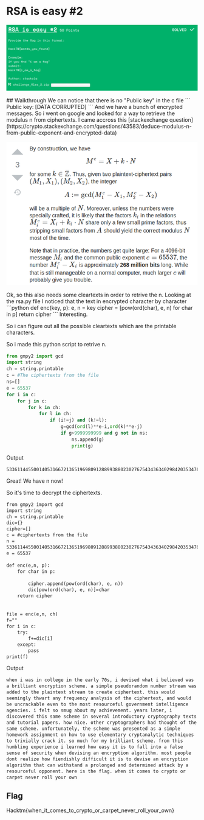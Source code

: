 # RSA is easy #2
<p align="center">
<img src="images/rsa.png"/>
</p>
## Walkthrough
We can notice that there is no "Public key" in the c file 
```
Public key:
[DATA CORRUPTED]
```
And we have a bunch of encrypted messages. So i went on google and looked for a way to retrieve the modulus n from ciphertexts.
I came accross this [stackexchange question](https://crypto.stackexchange.com/questions/43583/deduce-modulus-n-from-public-exponent-and-encrypted-data)
<p align="center">
<img src="images/t.png"/>
</p>
Ok, so this also needs some cleartexts in order to retrive the n. Looking at the rsa.py file I noticed that the text in encrypted character by character 
```python
def enc(key, p):
    e, n = key
    cipher = [pow(ord(char), e, n) for char in p]
    return cipher
```
Interesting.

So i can figure out all the possible cleartexts which are the printable characters.

So i made this python script to retrive n.
```python
from gmpy2 import gcd
import string
ch = string.printable
c = #The ciphertexts from the file
ns=[]
e = 65537
for i in c:
	for j in c:
		for k in ch:
			for l in ch:
				if (i!=j) and (k!=l):
					g=gcd(ord(l)**e-i,ord(k)**e-j)
					if g>9999999999 and g not in ns:
						ns.append(g)
						print(g)
```
Output 
```
53361144550014053166721365196980912889938802302767543436340298420353476899874610747222379321544658210212273658744624182437888528301817525619324262586755752560722184172889301780332276353612167586294259101340749155939404015704537471927068307582449663907783314406726655255040519664154112497941090624585931831047
```
Great! We have n now!

So it's time to decrypt the ciphertexts.

```
from gmpy2 import gcd
import string
ch = string.printable
dic={}
cipher=[]
c = #ciphertexts from the file
n = 53361144550014053166721365196980912889938802302767543436340298420353476899874610747222379321544658210212273658744624182437888528301817525619324262586755752560722184172889301780332276353612167586294259101340749155939404015704537471927068307582449663907783314406726655255040519664154112497941090624585931831047
e = 65537

def enc(e,n, p):
    for char in p:

    	cipher.append(pow(ord(char), e, n))
    	dic[pow(ord(char), e, n)]=char
    return cipher


file = enc(e,n, ch)
f=""
for i in c:
	try:
		f+=dic[i]
	except:
		pass
print(f)
```
Output
```
when i was in college in the early 70s, i devised what i believed was a brilliant encryption scheme. a simple pseudorandom number stream was added to the plaintext stream to create ciphertext. this would seemingly thwart any frequency analysis of the ciphertext, and would be uncrackable even to the most resourceful government intelligence agencies. i felt so smug about my achievement. years later, i discovered this same scheme in several introductory cryptography texts and tutorial papers. how nice. other cryptographers had thought of the same scheme. unfortunately, the scheme was presented as a simple homework assignment on how to use elementary cryptanalytic techniques to trivially crack it. so much for my brilliant scheme. from this humbling experience i learned how easy it is to fall into a false sense of security when devising an encryption algorithm. most people dont realize how fiendishly difficult it is to devise an encryption algorithm that can withstand a prolonged and determined attack by a resourceful opponent. here is the flag. when it comes to crypto or carpet never roll your own
```

## Flag
Hacktm{when_it_comes_to_crypto_or_carpet_never_roll_your_own}
